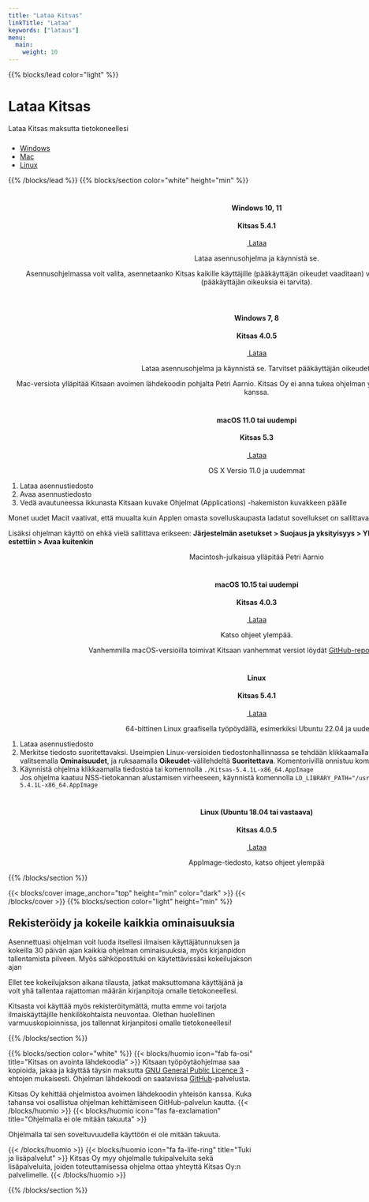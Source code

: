 ```yaml
---
title: "Lataa Kitsas"
linkTitle: "Lataa"
keywords: ["lataus"]
menu:
  main:
    weight: 10
---
```


{{% blocks/lead color="light" %}}

# Lataa Kitsas

Lataa Kitsas maksutta tietokoneellesi

<ul class="nav nav-pills mb-3 text-white" id="pills-tab" role="tablist" style="margin-top:3ex; justify-content: center;" >
  <li class="nav-item">
    <a class="nav-link" id="pills-win-tab" data-toggle="pill" href="#pills-win" role="tab" aria-controls="pills-home" aria-selected="true"><span class="fab fa-windows"></span> Windows</a>
  </li>
  <li class="nav-item">
    <a class="nav-link" id="pills-mac-tab" data-toggle="pill" href="#pills-mac" role="tab" aria-controls="pills-profile" aria-selected="false"><span class="fab fa-apple"></span> Mac</a>
  </li>
  <li class="nav-item">
    <a class="nav-link" id="pills-linux-tab" data-toggle="pill" href="#pills-linux" role="tab" aria-controls="pills-contact" aria-selected="false"><span class="fab fa-linux"></span> Linux</a>
  </li>
</ul>

{{% /blocks/lead %}}
{{% blocks/section color="white" height="min" %}}
<div style="justify-content:center; text-align:center; margin: 0px; width: 200% !important;">
  <div  id="pills-tabContent" class="tab-content">
    <div class="tab-pane fade" id="pills-win" role="tabpanel" aria-labelledby="pills-home-tab" style="text-align: center;">    
      <div class="container">
        <h1><i class="fab fa-windows"></i></h1>
        <h4>Windows 10, 11</h4>      
        <h4 class="variaatio" style="margin-top: 2ex;">Kitsas 5.4.1</h4>
        <p>
          <a href="https://github.com/artoh/kitupiikki/releases/download/v5.4.1/kitsas-5.4.1-asennus.exe" class="btn btn-lg btn-primary latausnappi">
            <span class="fa fa-download"></span>&nbsp;Lataa</a>
        </p>            
        <p style="margin-top: 1ex;">Lataa asennusohjelma ja käynnistä se. </p>
        <p>Asennusohjelmassa voit valita, asennetaanko Kitsas kaikille käyttäjille (pääkäyttäjän oikeudet vaaditaan) vai pelkästään yksittäiselle käyttäjälle (pääkäyttäjän oikeuksia ei tarvita).</p>        
        <h1 style="margin-top: 2em;"><i class="fab fa-windows"></i></h1>
        <h4>Windows 7, 8</h4>      
        <h4 class="variaatio" style="margin-top: 2ex;">Kitsas 4.0.5</h4>
        <p>
          <a href="https://github.com/artoh/kitupiikki/releases/download/v4.0.5/kitsas-4.0.5-asennus.exe" class="btn btn-lg btn-primary latausnappi">
            <span class="fa fa-download"></span>&nbsp;Lataa</a>
        </p>            
        <p style="margin-top: 1ex;">Lataa asennusohjelma ja käynnistä se. Tarvitset pääkäyttäjän oikeudet.</p>
      </div>
    </div>
    <div class="tab-pane fade" id="pills-mac" role="tabpanel" aria-labelledby="pills-profile-tab" style="text-align: center;">      
      <div class="container">        
        <div class="macloota">Mac-versiota ylläpitää Kitsaan avoimen lähdekoodin pohjalta Petri Aarnio. Kitsas Oy ei anna tukea ohjelman yhteensopivuudesta Mac-tietokoneiden kanssa.</div>
        <h1><i class="fab fa-apple"></i></h1>
        <h4>macOS 11.0 tai uudempi</h4>        
        <h4 class="variaatio" style="margin-top: 2ex;">Kitsas 5.3</h4>
        <p>
          <a href="https://github.com/petriaarnio/kitupiikki/releases/download/mac-v5.3/Kitsas-5.3.dmg" class="btn btn-lg btn-primary latausnappi">
            <span class="fa fa-download"></span>&nbsp;Lataa</a>
        </p>          
        OS X Versio 11.0 ja uudemmat
        <ol style="text-align: left;">
          <li>Lataa asennustiedosto</li>
          <li>Avaa asennustiedosto</li>
          <li>Vedä avautuneessa ikkunasta Kitsaan kuvake Ohjelmat (Applications) -hakemiston kuvakkeen päälle</li>
        </ol>
        <p align="left">Monet uudet Macit vaativat, että muualta kuin Applen omasta sovelluskaupasta ladatut sovellukset on sallittava erikseen, katso ohje <a href="https://support.apple.com/fi-fi/HT202491">Macin tukisivustolta</a>.</p>
        <p align="left">Lisäksi ohjelman käyttö on ehkä vielä sallittava erikseen: <b>Järjestelmän asetukset > Suojaus ja yksityisyys > Yleinen: Apin "Kitsas" käynnistäminen estettiin > Avaa kuitenkin</b><br/>
        </p>
        <p>Macintosh-julkaisua ylläpitää Petri Aarnio</p>  
        <h1><i class="fab fa-apple"></i></h1>
        <h4>macOS 10.15 tai uudempi</h4>
        <h4 class="variaatio" style="margin-top: 2ex;">Kitsas 4.0.3</h4>
        <p>
          <a href="https://github.com/petriaarnio/kitupiikki/releases/download/mac-v4.0.3/Kitsas-4.0.3.dmg" class="btn btn-lg btn-primary">
          <span class="fa fa-download"></span>&nbsp;Lataa</a>
        </p>       
        <p>Katso ohjeet ylempää.</p>   
        <p>Vanhemmilla macOS-versioilla toimivat Kitsaan vanhemmat versiot löydät <a href="https://github.com/petriaarnio/kitupiikki/releases">GitHub-reposition julkaisuista</a></p>          
      </div>
    </div>
    <div class="tab-pane fade" id="pills-linux" role="tabpanel" aria-labelledby="pills-contact-tab" style="text-align: center;">
      <div class="container">
        <h1><i class="fab fa-linux"></i></h1>
        <h4>Linux</h4>
        <h4 class="variaatio" style="margin-top: 2ex;">Kitsas 5.4.1</h4>
        <p>
          <a href="https://github.com/artoh/kitupiikki/releases/download/v5.4.1/Kitsas-5.4.1L-x86_64.AppImage" class="btn btn-lg btn-primary">
            <span class="fa fa-download"></span>&nbsp;Lataa</a>
        </p>           
        64-bittinen Linux graafisella työpöydällä, esimerkiksi Ubuntu 22.04 ja uudemmat       
        <ol style="text-align: left;">
          <li>Lataa asennustiedosto</li>
          <li>Merkitse tiedosto suoritettavaksi. Useimpien Linux-versioiden tiedostonhallinnassa se tehdään klikkaamalla tiedostoa hiiren oikealla napilla ja valitsemalla <b>Ominaisuudet</b>, ja ruksaamalla <b>Oikeudet</b>-välilehdeltä <b>Suoritettava</b>. Komentorivillä onnistuu komennolla <code>chmod u+x Kitsas*.AppImage</code></li>
          <li>Käynnistä ohjelma klikkaamalla tiedostoa tai komennolla <code>./Kitsas-5.4.1L-x86_64.AppImage</code><br>
          Jos ohjelma kaatuu NSS-tietokannan alustamisen virheeseen, käynnistä komennolla <code>LD_LIBRARY_PATH="/usr/lib/x86_64-linux-gnu/nss" ./Kitsas-5.4.1L-x86_64.AppImage</code>

</li>          
        </ol>  
        <h1><i class="fab fa-linux"></i></h1>
        <h4>Linux (Ubuntu 18.04 tai vastaava)</h4>
        <h4 class="variaatio" style="margin-top: 2ex;">Kitsas 4.0.5</h4>    
        <p>  
          <a href="https://github.com/artoh/kitupiikki/releases/download/v4.0.5/Kitsas-4.0.5-x86_64.AppImage" class="btn btn-lg btn-primary">
            <span class="fa fa-download"></span>&nbsp;Lataa</a>
        </p>
        <p>AppImage-tiedosto, katso ohjeet ylempää</p>   
      </div>      
    </div>
  </div>
</div>
{{% /blocks/section %}}

{{< blocks/cover  image_anchor="top" height="min" color="dark" >}}
{{< /blocks/cover >}}
{{% blocks/section color="light" height="min" %}}
<div class="container">
<h2 style="margin-top: 2ex;">Rekisteröidy ja kokeile kaikkia ominaisuuksia</h2>

Asennettuasi ohjelman voit luoda itsellesi ilmaisen käyttäjätunnuksen ja kokeilla 30 päivän ajan kaikkia ohjelman ominaisuuksia, myös kirjanpidon tallentamista pilveen. Myös sähköpostituki on käytettävissäsi kokeilujakson ajan

Ellet tee kokeilujakson aikana tilausta, jatkat maksuttomana käyttäjänä ja voit yhä tallentaa rajattoman määrän kirjanpitoja omalle tietokoneellesi.

Kitsasta voi käyttää myös rekisteröitymättä, mutta emme voi tarjota ilmaiskäyttäjille henkilökohtaista neuvontaa. Olethan huolellinen varmuuskopioinnissa, jos tallennat kirjanpitosi omalle tietokoneellesi!
</div>
{{% /blocks/section %}}

{{% blocks/section color="white" %}}
{{< blocks/huomio icon="fab fa-osi" title="Kitsas on avointa lähdekoodia" >}}
Kitsaan työpöytäohjelmaa saa kopioida, jakaa ja käyttää täysin maksutta [GNU General Public Licence 3](https://ohjeet.kitsas.fi/lisenssi/) -ehtojen mukaisesti. Ohjelman lähdekoodi on saatavissa [GitHub](https://github.com/artoh/kitupiikki)-palvelusta.

Kitsas Oy kehittää ohjelmistoa avoimen lähdekoodin yhteisön kanssa. Kuka tahansa voi osallistua ohjelman kehittämiseen GitHub-palvelun kautta.
{{< /blocks/huomio >}}
{{< blocks/huomio icon="fas fa-exclamation" title="Ohjelmalla ei ole mitään takuuta" >}}

Ohjelmalla tai sen soveltuvuudella käyttöön ei ole mitään takuuta.

{{< /blocks/huomio >}}
{{< blocks/huomio icon="fa fa-life-ring" title="Tuki ja lisäpalvelut" >}}
Kitsas Oy myy ohjelmalle tukipalveluita sekä lisäpalveluita, joiden toteuttamisessa ohjelma ottaa yhteyttä Kitsas Oy:n palvelimelle.
{{< /blocks/huomio >}}

{{% /blocks/section %}}

<script>
$(function(){
  if (navigator.appVersion.indexOf("Mac") != -1)
    $("#pills-mac-tab").tab("show")
  else if (navigator.appVersion.indexOf("Linux") != -1)
    $("#pills-linux-tab").tab("show")
  else
    $("#pills-win-tab").tab("show")

$("#pills-tab").tab()
})
</script>
